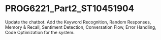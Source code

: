 # PROG6221_Part2_ST10451904
Update the chatbot. Add the Keyword Recognition, Random Responses, Memory & Recall, Sentiment Detection, Conversation Flow, Error Handling, Code Optimization for the system.
